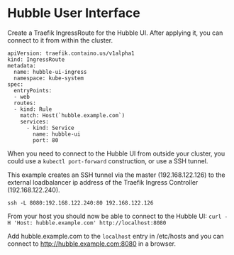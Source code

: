 # Hubble User Interface

Create a Traefik IngressRoute for the Hubble UI. After applying it, you can connect to it from within the cluster.

```lang=yaml
apiVersion: traefik.containo.us/v1alpha1
kind: IngressRoute
metadata:
  name: hubble-ui-ingress
  namespace: kube-system
spec:
  entryPoints:
  - web
  routes:
  - kind: Rule
    match: Host(`hubble.example.com`)
    services:
      - kind: Service
        name: hubble-ui
        port: 80
```

When you need to connect to the Hubble UI from outside your cluster, you could use a `kubectl port-forward` construction, or use a SSH tunnel. 

This example creates an SSH tunnel via the master (192.168.122.126) to the external loadbalancer ip address of the Traefik Ingress Controller (192.168.122.240).

```lang=shell
ssh -L 8080:192.168.122.240:80 192.168.122.126
```

From your host you should now be able to connect to the Hubble UI: `curl -H 'Host: hubble.example.com' http://localhost:8080`

Add hubble.example.com to the `localhost` entry in /etc/hosts and you can connect to http://hubble.example.com:8080 in a browser.